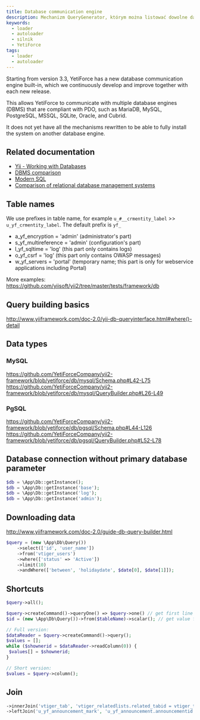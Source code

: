 ```yaml
---
title: Database communication engine
description: Mechanizm QueryGenerator, którym można listować dowolne dane z modułów typu entity.
keywords:
  - loader
  - autoloader
  - silnik
  - YetiForce
tags:
  - loader
  - autoloader
---
```


Starting from version 3.3, YetiForce has a new database communication engine built-in, which we continuously develop and improve together with each new release.

This allows YetiForce to communicate with multiple database engines (DBMS) that are compliant with PDO, such as MariaDB, MySQL, PostgreSQL, MSSQL, SQLite, Oracle, and Cubrid.

It does not yet have all the mechanisms rewritten to be able to fully install the system on another database engine.

## Related documentation

- [Yii - Working with Databases](https://www.yiiframework.com/doc/guide/2.0/en/start-databases#configuring-db-connection)
- [DBMS comparison](https://www.sql-workbench.eu/dbms_comparison.html)
- [Modern SQL](https://modern-sql.com/)
- [Comparison of relational database management systems](https://en.wikipedia.org/wiki/Comparison_of_relational_database_management_systems)

## Table names

We use prefixes in table name, for example `u_#__crmentity_label` >> `u_yf_crmentity_label`. The default prefix is `yf_`

- a_yf_encryption = 'admin' (administrator's part)
- s_yf_multireference = 'admin' (configuration's part)
- l_yf_sqltime = 'log' (this part only contains logs)
- o_yf_csrf = 'log' (this part only contains OWASP messages)
- w_yf_servers = 'portal' (temporary name; this part is only for webservice applications including Portal)

More examples: https://github.com/yiisoft/yii2/tree/master/tests/framework/db

## Query building basics

http://www.yiiframework.com/doc-2.0/yii-db-queryinterface.html#where()-detail

## Data types

### MySQL

https://github.com/YetiForceCompany/yii2-framework/blob/yetiforce/db/mysql/Schema.php#L42-L75 https://github.com/YetiForceCompany/yii2-framework/blob/yetiforce/db/mysql/QueryBuilder.php#L26-L49

### PgSQL

https://github.com/YetiForceCompany/yii2-framework/blob/yetiforce/db/pgsql/Schema.php#L44-L126 https://github.com/YetiForceCompany/yii2-framework/blob/yetiforce/db/pgsql/QueryBuilder.php#L52-L78

## Database connection without primary database parameter

```php
$db = \App\Db::getInstance();
$db = \App\Db::getInstance('base');
$db = \App\Db::getInstance('log');
$db = \App\Db::getInstance('admin');
```

## Downloading data

http://www.yiiframework.com/doc-2.0/guide-db-query-builder.html

```php
$query = (new \App\Db\Query())
    ->select(['id', 'user_name'])
    ->from('vtiger_users')
    ->where(['status' => 'Active'])
    ->limit(10)
    ->andWhere(['between', 'holidaydate', $date[0], $date[1]]);
```

## Shortcuts

```php
$query->all();

$query->createCommand()->queryOne() => $query->one() // get first line
$id = (new \App\Db\Query())->from($tableName)->scalar(); // get value from first line first column

// Full version:
$dataReader = $query->createCommand()->query();
$values = [];
while ($shownerid = $dataReader->readColumn(0)) {
 $values[] = $shownerid;
}

// Short version:
$values = $query->column();
```

## Join

```php
->innerJoin('vtiger_tab', 'vtiger_relatedlists.related_tabid = vtiger_tab.tabid')
->leftJoin('u_yf_announcement_mark', 'u_yf_announcement.announcementid = u_yf_announcement_mark.crmid')
```
